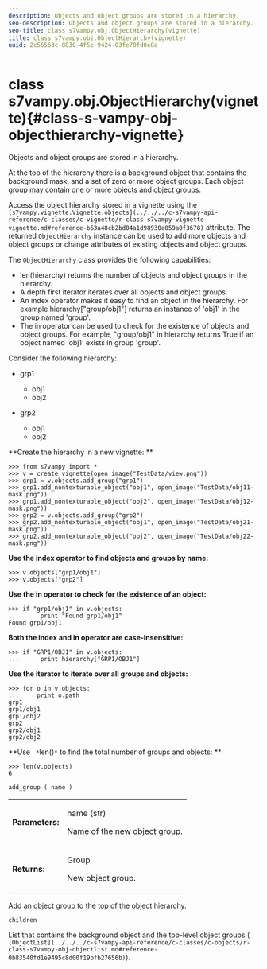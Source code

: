 ```yaml
---
description: Objects and object groups are stored in a hierarchy.
seo-description: Objects and object groups are stored in a hierarchy.
seo-title: class s7vampy.obj.ObjectHierarchy(vignette)
title: class s7vampy.obj.ObjectHierarchy(vignette)
uuid: 2c56563c-8830-4f5e-9424-03fe70fd0e8a
---
```


# class s7vampy.obj.ObjectHierarchy(vignette){#class-s-vampy-obj-objecthierarchy-vignette}

Objects and object groups are stored in a hierarchy.

 At the top of the hierarchy there is a background object that contains the background mask, and a set of zero or more object groups. Each object group may contain one or more objects and object groups.

Access the object hierarchy stored in a vignette using the ` [s7vampy.vignette.Vignette.objects](../../../c-s7vampy-api-reference/c-classes/c-vignette/r-class-s7vampy-vignette-vignette.md#reference-b63a48cb2bd04a1d98930e059a0f3678)` attribute. The returned `ObjectHierarchy` instance can be used to add more objects and object groups or change attributes of existing objects and object groups.

The `ObjectHierarchy` class provides the following capabilities:

* len(hierarchy) returns the number of objects and object groups in the hierarchy. 
* A depth first iterator iterates over all objects and object groups. 
* An index operator makes it easy to find an object in the hierarchy. For example hierarchy["group/obj1"] returns an instance of 'obj1' in the group named 'group'. 
* The in operator can be used to check for the existence of objects and object groups. For example, "group/obj1" in hierarchy returns True if an object named 'obj1' exists in group 'group'.

Consider the following hierarchy:

* grp1

    * obj1 
    * obj2

* grp2

    * obj1 
    * obj2

**Create the hierarchy in a new vignette: **

```
>>> from s7vampy import *
>>> v = create_vignette(open_image("TestData/view.png"))
>>> grp1 = v.objects.add_group("grp1")
>>> grp1.add_nontexturable_object("obj1", open_image("TestData/obj11-mask.png"))
>>> grp1.add_nontexturable_object("obj2", open_image("TestData/obj12-mask.png"))
>>> grp2 = v.objects.add_group("grp2")
>>> grp2.add_nontexturable_object("obj1", open_image("TestData/obj21-mask.png"))
>>> grp2.add_nontexturable_object("obj2", open_image("TestData/obj22-mask.png"))
```

**Use the index operator to find objects and groups by name:**

```
>>> v.objects["grp1/obj1"]
>>> v.objects["grp2"]
```

**Use the in operator to check for the existence of an object:**

```
>>> if "grp1/obj1" in v.objects:
...      print "Found grp1/obj1"
Found grp1/obj1
```

**Both the index and in operator are case-insensitive:**

```
>>> if "GRP1/OBJ1" in v.objects:
...      print hierarchy["GRP1/OBJ1"]
```

**Use the iterator to iterate over all groups and objects:**

```
>>> for o in v.objects:
...     print o.path
grp1
grp1/obj1
grp1/obj2
grp2
grp2/obj1
grp2/obj2
```

**Use ` *`len()`*` to find the total number of groups and objects: **

```
>>> len(v.objects)
6
```

`add_group ( name )`

<table id="table_AA9E7D78F7254D748842C1A05AD9A7AF"> 
 <tbody> 
  <tr> 
   <td> <b> Parameters:</b> </td> 
   <td> <p> <span class="codeph"> name (str)</span> </p> <p>Name of the new object group. </p> </td> 
  </tr> 
  <tr> 
   <td> <b> Returns:</b> </td> 
   <td> <p><span class="codeph"> Group</span> </p> <p> New object group. </p> </td> 
  </tr> 
 </tbody> 
</table>

Add an object group to the top of the object hierarchy.

`children`

List that contains the background object and the top-level object groups ( ` [ObjectList](../../../c-s7vampy-api-reference/c-classes/c-objects/r-class-s7vampy-obj-objectlist.md#reference-0b83540fd1e9495c8d00f19bfb27656b)`). 
